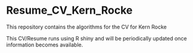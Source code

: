 # Resume_CV_Kern_Rocke
This repository contains the algorithms for the CV for Kern Rocke

This CV/Resume runs using R shiny and will be periodically updated once information becomes available. 
